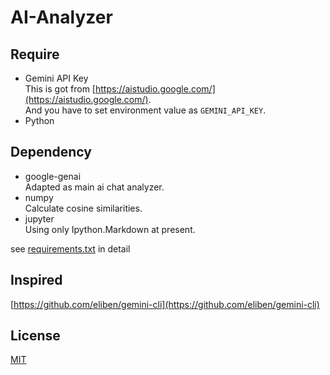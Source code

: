 # AI-Analyzer
## Require
- Gemini API Key  
This is got from [https://aistudio.google.com/](https://aistudio.google.com/).  
And you have to set environment value as `GEMINI_API_KEY`.
- Python

## Dependency
- google-genai  
Adapted as main ai chat analyzer.
- numpy  
Calculate cosine similarities.
- jupyter  
Using only Ipython.Markdown at present.
  
see [requirements.txt](requirements.txt) in detail

## Inspired
[https://github.com/eliben/gemini-cli](https://github.com/eliben/gemini-cli)

## License
[MIT](LICENSE.txt)
